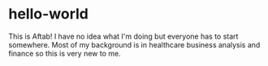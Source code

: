 # hello-world
This is Aftab! I have no idea what I'm doing but everyone has to start somewhere. Most of my background is in healthcare business analysis and finance so this is very new to me.
